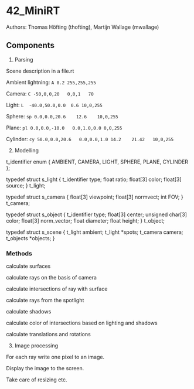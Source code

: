 # 42_MiniRT
Authors: Thomas Höfting (thofting), Martijn Wallage (mwallage)

## Components

1.	Parsing

Scene description in a file.rt

Ambient lightning:
`A 0.2 255,255,255`

Camera:
`C -50,0,0,20	0,0,1	70`

Light:
`L	-40.0,50.0,0.0	0.6	10,0,255`

Sphere:
`sp	0.0,0.0,20.6	12.6	10,0,255`

Plane:
`pl	0.0,0.0,-10.0	0.0,1.0,0.0	0,0,255`

Cylinder:
`cy	50.0,0.0,20.6	0.0,0.0,1.0	14.2	21.42	10,0,255`

2.	Modelling

t_identifier	enum {
	AMBIENT,
	CAMERA,
	LIGHT,
	SPHERE,
	PLANE,
	CYLINDER
};

typedef struct	s_light {
	t_identifier	type;
	float		ratio;
	float[3]	color;
	float[3]	source;
}	t_light;


typedef struct	s_camera	{
	float[3]	viewpoint;
	float[3]	normvect;
	int			FOV;
}	t_camera;

typedef struct	s_object {
	t_identifier		type;
	float[3]			center;
	unsigned char[3]	color;
	float[3]			norm_vector;
	float				diameter;
	float				height;
}	t_object;

typedef struct	s_scene {
	t_light		ambient;
	t_light		*spots;
	t_camera	camera;
	t_objects	*objects;
}

### Methods

calculate surfaces

calculate rays on the basis of camera

calculate intersections of ray with surface

calculate rays from the spotlight

calculate shadows

calculate color of intersections based on lighting and shadows

calculate translations and rotations

3.	Image processing

For each ray write one pixel to an image.

Display the image to the screen.

Take care of resizing etc.